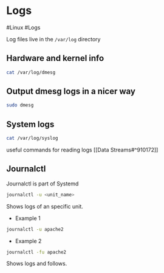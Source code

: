 # Logs
#Linux #Logs

Log files live in the `/var/log` directory

## Hardware and kernel info
```bash
cat /var/log/dmesg
```

## Output dmesg logs in a nicer way
```bash
sudo dmesg
```

## System logs
```bash
cat /var/log/syslog
```
useful commands for reading logs [[Data Streams#^910172]]


## Journalctl 

Journalctl is part of Systemd
```bash
journalctl -u <unit_name>
```
Shows logs of an specific unit.

- Example 1
```bash
journalctl -u apache2
```

- Example 2
```bash
journalctl -fu apache2
```
Shows logs and follows.